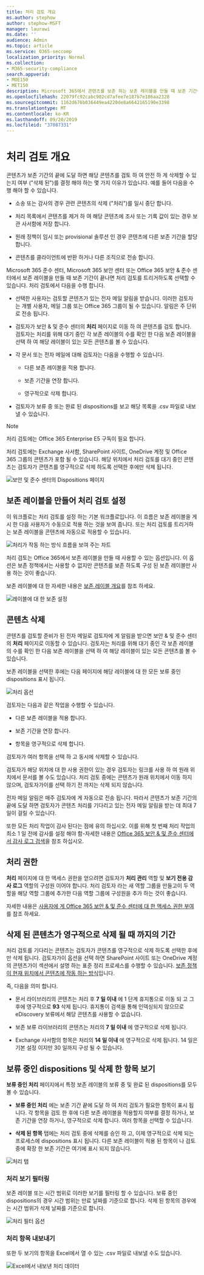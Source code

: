 ```yaml
---
title: 처리 검토 개요
ms.author: stephow
author: stephow-MSFT
manager: laurawi
ms.date: ''
audience: Admin
ms.topic: article
ms.service: O365-seccomp
localization_priority: Normal
ms.collection:
- M365-security-compliance
search.appverid:
- MOE150
- MET150
description: Microsoft 365에서 콘텐츠를 보존 하는 보존 레이블을 만들 때 보존 기간이 끝나면 처리 검토를 트리거하도록 선택할 수 있습니다.
ms.openlocfilehash: 22079fc92cabc902cd7afee7e187b7e186aa2328
ms.sourcegitcommit: 1162d676b036449ea4220de8a6642165190e3398
ms.translationtype: MT
ms.contentlocale: ko-KR
ms.lasthandoff: 09/20/2019
ms.locfileid: "37087331"
---
```

# <a name="overview-of-disposition-reviews"></a>처리 검토 개요

콘텐츠가 보존 기간의 끝에 도달 하면 해당 콘텐츠를 검토 하 여 안전 하 게 삭제할 수 있는지 여부 ("삭제 된")를 결정 해야 하는 몇 가지 이유가 있습니다. 예를 들어 다음을 수행 해야 할 수 있습니다.
  
- 소송 또는 감사의 경우 관련 콘텐츠의 삭제 ("처리")를 일시 중단 합니다.
    
- 처리 목록에서 콘텐츠를 제거 하 여 해당 콘텐츠에 조사 또는 기록 값이 있는 경우 보관 사서함에 저장 합니다.
    
- 원래 정책이 임시 또는 provisional 솔루션 인 경우 콘텐츠에 다른 보존 기간을 할당 합니다.
    
- 콘텐츠를 클라이언트에 반환 하거나 다른 조직으로 전송 합니다.
    
Microsoft 365 준수 센터, Microsoft 365 보안 센터 또는 Office 365 보안 & 준수 센터에서 보존 레이블을 만들 때 보존 기간이 끝나면 처리 검토를 트리거하도록 선택할 수 있습니다. 처리 검토에서 다음을 수행 합니다.
  
- 선택한 사용자는 검토할 콘텐츠가 있는 전자 메일 알림을 받습니다. 이러한 검토자는 개별 사용자, 메일 그룹 또는 Office 365 그룹이 될 수 있습니다. 알림은 주 단위로 전송 됩니다.
    
- 검토자가 보안 &amp; 및 준수 센터의 **처리** 페이지로 이동 하 여 콘텐츠를 검토 합니다. 검토자는 처리를 위해 대기 중인 각 보존 레이블의 수를 확인 한 다음 보존 레이블을 선택 하 여 해당 레이블이 있는 모든 콘텐츠를 볼 수 있습니다.
    
- 각 문서 또는 전자 메일에 대해 검토자는 다음을 수행할 수 있습니다.
    
  - 다른 보존 레이블을 적용 합니다.
    
  - 보존 기간을 연장 합니다.
    
  - 영구적으로 삭제 합니다.
    
- 검토자가 보류 중 또는 완료 된 dispositions를 보고 해당 목록을 .csv 파일로 내보낼 수 있습니다.

> [!NOTE]
> 처리 검토에는 Office 365 Enterprise E5 구독이 필요 합니다.
  
처리 검토에는 Exchange 사서함, SharePoint 사이트, OneDrive 계정 및 Office 365 그룹의 콘텐츠가 포함 될 수 있습니다. 해당 위치에서 처리 검토를 대기 중인 콘텐츠는 검토자가 콘텐츠를 영구적으로 삭제 하도록 선택한 후에만 삭제 됩니다.
  
![보안 및 준수 센터의 Dispositions 페이지](media/Retention-Dispositions-v2-page.png)

## <a name="setting-up-the-disposition-review-by-creating-a-retention-label"></a>보존 레이블을 만들어 처리 검토 설정

이 워크플로는 처리 검토를 설정 하는 기본 워크플로입니다. 이 흐름은 보존 레이블을 게시 한 다음 사용자가 수동으로 적용 하는 것을 보여 줍니다. 또는 처리 검토를 트리거하는 보존 레이블을 콘텐츠에 자동으로 적용할 수 있습니다.
  
![처리가 작동 하는 방식 흐름을 보여 주는 차트](media/5fb3f33a-cb53-468c-becc-6dda0ec52778.png)
  
처리 검토는 Office 365에서 보존 레이블을 만들 때 사용할 수 있는 옵션입니다. 이 옵션은 보존 정책에서는 사용할 수 없지만 콘텐츠를 보존 하도록 구성 된 보존 레이블만 사용 하는 것이 좋습니다.
  
보존 레이블에 대 한 자세한 내용은 [보존 레이블 개요](labels.md)를 참조 하세요.
  
![레이블에 대 한 보존 설정](media/a16dd202-8862-40ac-80ff-6fee974de5da.png)
  
## <a name="disposing-content"></a>콘텐츠 삭제

콘텐츠를 검토할 준비가 된 전자 메일로 검토자에 게 알림을 받으면 보안 &amp; 및 준수 센터의 **처리** 페이지로 이동할 수 있습니다. 검토자는 처리를 위해 대기 중인 각 보존 레이블의 수를 확인 한 다음 보존 레이블을 선택 하 여 해당 레이블이 있는 모든 콘텐츠를 볼 수 있습니다.

보존 레이블을 선택한 후에는 다음 페이지에 해당 레이블에 대 한 모든 보류 중인 dispositions 표시 됩니다.

![처리 옵션](media/Retention-Disposition-options-v2.png)

검토자는 다음과 같은 작업을 수행할 수 있습니다. 
  
- 다른 보존 레이블을 적용 합니다.
    
- 보존 기간을 연장 합니다.
    
- 항목을 영구적으로 삭제 합니다.

검토자가 여러 항목을 선택 하 고 동시에 삭제할 수 있습니다.
    
검토자가 해당 위치에 대 한 사용 권한이 있는 경우 검토자는 링크를 사용 하 여 원래 위치에서 문서를 볼 수도 있습니다. 처리 검토 중에는 콘텐츠가 원래 위치에서 이동 하지 않으며, 검토자가이를 선택 하기 전 까지는 삭제 되지 않습니다.
  
전자 메일 알림은 매주 검토자에 게 자동으로 전송 됩니다. 따라서 콘텐츠가 보존 기간의 끝에 도달 하면 검토자가 콘텐츠 처리를 기다리고 있는 전자 메일 알림을 받는 데 최대 7 일이 걸릴 수 있습니다.
  
또한 모든 처리 작업이 감사 된다는 점에 유의 하십시오. 이를 위해 첫 번째 처리 작업의 최소 1 일 전에 감사를 설정 해야 함-자세한 내용은 [Office 365 보안 &amp; 및 준수 센터에서 감사 로그 검색](search-the-audit-log-in-security-and-compliance.md)을 참조 하십시오. 
  
## <a name="permissions-for-disposition"></a>처리 권한

**처리** 페이지에 대 한 액세스 권한을 얻으려면 검토자가 **처리 관리** 역할 및 **보기 전용 감사 로그** 역할의 구성원 이어야 합니다. 처리 검토자 라는 새 역할 그룹을 만들고이 두 역할을 해당 역할 그룹에 추가한 다음 역할 그룹에 구성원을 추가 하는 것이 좋습니다. 
  
자세한 내용은 [사용자에 게 Office 365 보안 &amp; 및 준수 센터에 대 한 액세스 권한 부여](../security/office-365-security/grant-access-to-the-security-and-compliance-center.md) 를 참조 하세요.
  
## <a name="how-long-until-disposed-content-is-permanently-deleted"></a>삭제 된 콘텐츠가 영구적으로 삭제 될 때 까지의 기간

처리 검토를 기다리는 콘텐츠는 검토자가 콘텐츠를 영구적으로 삭제 하도록 선택한 후에만 삭제 됩니다. 검토자가이 옵션을 선택 하면 SharePoint 사이트 또는 OneDrive 계정의 콘텐츠가이 섹션에서 설명 하는 표준 정리 프로세스를 수행할 수 있습니다. [보존 정책이 현재 위치에서 콘텐츠에 작동 하는 방식](retention-policies.md#how-a-retention-policy-works-with-content-in-place)입니다.
  
즉, 다음을 의미 합니다.
  
- 문서 라이브러리의 콘텐츠는 처리 후 **7 일 이내** 에 1 단계 휴지통으로 이동 되 고 그 후에 영구적으로 **93** 삭제 됩니다. 휴지통이 검색을 통해 인덱싱되지 않으므로 eDiscovery 보류에서 해당 콘텐츠를 사용할 수 없습니다.

- 보존 보류 라이브러리의 콘텐츠는 처리의 **7 일 이내** 에 영구적으로 삭제 됩니다.

- Exchange 사서함의 항목은 처리의 **14 일 이내** 에 영구적으로 삭제 됩니다. 14 일은 기본 설정 이지만 30 일까지 구성 될 수 있습니다.
    
## <a name="view-pending-dispositions-and-disposed-items"></a>보류 중인 dispositions 및 삭제 한 항목 보기

**보류 중인 처리** 페이지에서 특정 보존 레이블의 보류 중 및 완료 된 dispositions를 모두 볼 수 있습니다. 
  
- **보류 중인 처리** 에는 보존 기간 끝에 도달 하 여 처리 검토가 필요한 항목이 표시 됩니다. 각 항목을 검토 한 후에 다른 보존 레이블을 적용할지 여부를 결정 하거나, 보존 기간을 연장 하거나, 영구적으로 삭제 합니다. 여러 항목을 선택할 수 있습니다.
    
- **삭제 된 항목** 탭에는 처리 검토 중에 삭제를 승인 하 고, 이제 영구적으로 삭제 되는 프로세스에 dispositions 표시 됩니다. 다른 보존 레이블이 적용 된 항목이 나 검토 중에 확장 한 보존 기간은 여기에 표시 되지 않습니다.

![처리 탭](media/Retention-Disposition-tabs.png)
    
### <a name="filter-the-disposition-views"></a>처리 보기 필터링

보존 레이블 또는 시간 범위로 이러한 보기를 필터링 할 수 있습니다. 보류 중인 dispositions의 경우 시간 범위는 만료 날짜를 기준으로 합니다. 삭제 된 항목의 경우에는 시간 범위가 삭제 날짜를 기준으로 합니다.
  
![처리 필터 옵션](media/Retention-filter-options.png)

### <a name="export-the-disposition-items"></a>처리 항목 내보내기

또한 두 보기의 항목을 Excel에서 열 수 있는 .csv 파일로 내보낼 수도 있습니다.
  
![Excel에서 내보낸 처리 데이터](media/08e3bc09-b132-47b4-a051-a590b697e725.png)
  

